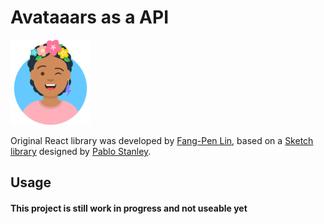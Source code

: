 # Avataaars as a API

<img src='avataaars-example.png' style='width: 128px; height: 136px;'/>

Original React library was developed by [Fang-Pen Lin](https://twitter.com/fangpenlin), based on a [Sketch library](https://avataaars.com/) designed by [Pablo Stanley](https://twitter.com/pablostanley). 
## Usage

#### This project is still work in progress and not useable yet

<!-- ## Demo

```
git clone https://github.com/ItsKerolos/react-native-avataaars
cd react-native-avataaars
npm install
npm run web
``` -->

<!-- ## Usage

```
npm install react-native-avatars --save
```

<!-- ```jsx
import * as React from 'react'
import Avatar from 'avataaars'

export default class MyComponent extends React.Component {
  render () {
    return 
      <div>
        Your avatar:
        <Avatar
          style={{width: '100px', height: '100px'}}
          avatarStyle='Circle'
          topType='LongHairMiaWallace'
          accessoriesType='Prescription02'
          hairColor='BrownDark'
          facialHairType='Blank'
          clotheType='Hoodie'
          clotheColor='PastelBlue'
          eyeType='Happy'
          eyebrowType='Default'
          mouthType='Smile'
          skinColor='Light'
        />
      </div>
  }
}
```

To showcase individual pieces of the avatar you can use the Piece component, for example:

```jsx
import * as React from 'react'
import {Piece} from 'avataaars';

export default class MyComponent extends React.Component {
  render () {
    return 
      <div>
        <Piece pieceType="mouth" pieceSize="100" mouthType="Eating"/>
        <Piece pieceType="eyes" pieceSize="100" eyeType="Dizzy"/>
        <Piece pieceType="eyebrows" pieceSize="100" eyebrowType="RaisedExcited"/>
        <Piece pieceType="accessories" pieceSize="100" accessoriesType="Round"/>
        <Piece pieceType="top" pieceSize="100" topType="LongHairFro" hairColor="Red"/>
        <Piece pieceType="facialHair" pieceSize="100" facialHairType="BeardMajestic"/>
        <Piece pieceType="clothe" pieceSize="100" clotheType="Hoodie" clotheColor="Red"/>
        <Piece pieceType="graphics" pieceSize="100" graphicType="Skull" />
        <Piece pieceType="skin" pieceSize="100" skinColor="Brown" />
      </div>
  }
}
```
